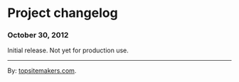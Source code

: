 # Project changelog

### October 30, 2012

Initial release. Not yet for production use.

<hr>

By: [topsitemakers.com](http://www.topsitemakers.com).
